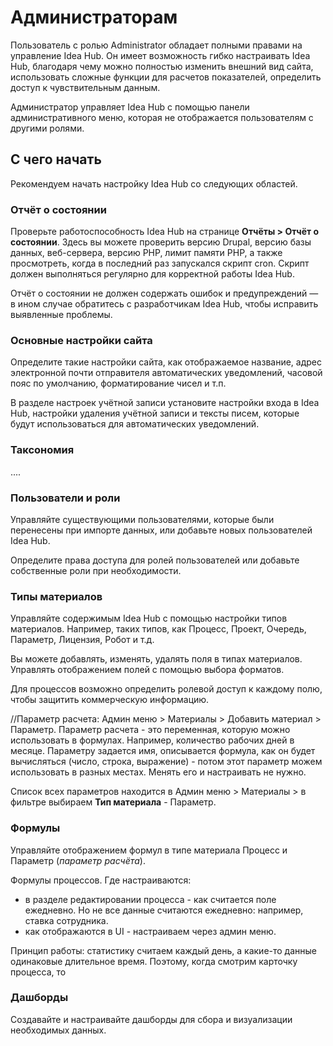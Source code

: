 # Администраторам

Пользователь с ролью Administrator обладает полными правами на управление Idea Hub. Он имеет возможность гибко настраивать Idea Hub, благодаря чему можно полностью изменить внешний вид сайта, использовать сложные функции для расчетов показателей, определить доступ к чувствительным данным.

Администратор управляет Idea Hub с помощью панели административного меню, которая не отображается пользователям с другими ролями.

## С чего начать

Рекомендуем начать настройку Idea Hub со следующих областей.

### Отчёт о состоянии

Проверьте работоспособность Idea Hub на странице **Отчёты > Отчёт о состоянии**. Здесь вы можете проверить версию Drupal, версию базы данных, веб-сервера, версию PHP, лимит памяти PHP, а также просмотреть, когда в последний раз запускался скрипт cron. Скрипт должен выполняться регулярно для корректной работы Idea Hub. 

Отчёт о состоянии не должен содержать ошибок и предупреждений — в ином случае обратитесь с разработчикам Idea Hub, чтобы исправить выявленные проблемы. 

### Основные настройки сайта

Определите такие настройки сайта, как отображаемое название, адрес электронной почти отправителя автоматических уведомлений, часовой пояс по умолчанию, форматирование чисел и т.п.

В разделе настроек учётной записи установите настройки входа в Idea Hub, настройки удаления учётной записи и тексты писем, которые будут использоваться для автоматических уведомлений.


### Таксономия

....

### Пользователи и роли 

Управляйте существующими пользователями, которые были перенесены при импорте данных, или добавьте новых пользователей Idea Hub. 

Определите права доступа для ролей пользователей или добавьте собственные роли при необходимости.

### Типы материалов

Управляйте содержимым Idea Hub с помощью настройки типов материалов. Например, таких типов, как Процесс, Проект, Очередь, Параметр, Лицензия, Робот и т.д.

Вы можете добавлять, изменять, удалять поля в типах материалов. Управлять отображением полей с помощью выбора форматов.

Для процессов возможно определить ролевой доступ к каждому полю, чтобы защитить коммерческую информацию.

//Параметр расчета: Админ меню > Материалы > Добавить материал > Параметр. Параметр расчета - это переменная, которую можно использовать в формулах. Например, количество рабочих дней в месяце. Параметру задается имя, описывается формула, как он будет вычисляться (число, строка, выражение) - потом этот параметр можем использовать в разных местах. Менять его и настраивать не нужно. 

Список всех параметров находится в Админ меню > Материалы > в фильтре выбираем **Тип материала** - Параметр.

### Формулы 
Управляйте отображением формул в типе материала Процесс и Параметр (*параметр расчёта*).

Формулы процессов. Где настраиваются:
* в разделе редактировании процесса - как считается поле ежедневно. Но не все данные считаются ежедневно: например, ставка сотрудника. 
* как отображаются в UI - настраиваем через админ меню. 
 
Принцип работы:
статистику считаем каждый день, а какие-то данные одинаковые длительное время. Поэтому, когда смотрим карточку процесса, то 

### Дашборды

Создавайте и настраивайте дашборды для сбора и визуализации необходимых данных. 
